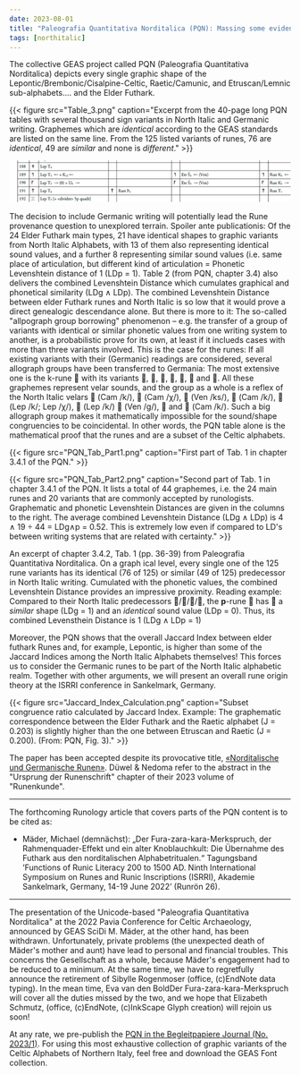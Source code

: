 ```yaml
---
date: 2023-08-01
title: "Paleografia Quantitativa Norditalica (PQN): Massing some evidence, Missing some conference"
tags: [northitalic]
---
```

The collective GEAS project called PQN (Paleografia Quantitativa Norditalica) depicts every single graphic shape of the Lepontic/Brembonic/Cisalpine-Celtic, Raetic/Camunic, and Etruscan/Lemnic sub-alphabets.... and the Elder Futhark. 

{{< figure src="Table_3.png" caption="Excerpt from the 40-page long PQN tables with several thousand sign variants in North Italic and Germanic writing. Graphemes which are *identical* according to the GEAS standards are listed on the same line. From the 125 listed variants of runes, 76 are *identical*, 49 are *similar* and none is *different*." >}} 

![Excerpt of the 40-page long PQN tables](EinsichtPQN.png)

The decision to include Germanic writing will potentially lead the Rune provenance question to unexplored terrain. Spoiler ante publicationis: Of the 24 Elder Futhark main types, 21 have identical shapes to graphic variants from North Italic Alphabets, with 13 of them also representing identical sound values, and a further 8 representing similar sound values (i.e. same place of articulation, but different kind of articulation = Phonetic Levenshtein distance of 1 (LDp = 1). Table 2 (from PQN, chapter 3.4) also delivers the combined Levenshtein Distance which cumulates graphical and phonetical similarity (LDg ∧ LDp). The combined Levenshtein Distance between elder Futhark runes and North Italic is so low that it would prove a direct genealogic descendance alone. But there is more to it: The so-called "allpograph group borrowing" phenomenon – e.g. the transfer of a group of variants with identical or similar phonetic values from one writing system to another, is a probabilistic prove for its own, at least if it inclueds cases with more than three variants involved. This is the case for the runes: If all existing variants with their (Germanic) readings are considered, several allograph groups have been transferred to Germania: The most extensive one is the k-rune  with its variants , , , , ,  and . All these graphemes represent velar sounds, and the group as a whole is a reflex of the North Italic velars  (Cam /k/),  (Cam /χ/),  (Ven /ks/),  (Cam /k/),  (Lep /k/; Lep /χ/),  (Lep /k/)  (Ven /g/),  and  (Cam /k/). Such a big allograph group makes it mathematically impossible for the sound/shape congruencies to be coincidental. In other words, the PQN table alone is the mathematical proof that the runes and are a subset of the Celtic alphabets.

{{< figure src="PQN_Tab_Part1.png" caption="First part of Tab. 1 in chapter 3.4.1 of the PQN." >}} 

{{< figure src="PQN_Tab_Part2.png" caption="Second part of Tab. 1 in chapter 3.4.1 of the PQN. It lists a total of 44 graphemes, i.e. the 24 main runes and 20 variants that are commonly accepted by runologists. Graphematic and phonetic Levenshtein Distances are given in the columns to the right. The average combined Levenshtein Distance (LDg ∧ LDp) is 4 ∧ 19 ÷ 44 = LDg∧p = 0.52. This is extremely low even if compared to LD's between writing systems that are related with certainty." >}} 


An excerpt of chapter 3.4.2, Tab. 1 (pp. 36-39) from Paleografia Quantitativa Norditalica. On a graph ical level, every single one of the 125 rune variants has its identical (76 of 125) or similar (49 of 125) predecessor in North Italic writing. Cumulated with the phonetic values, the combined Levenshtein Distance provides an impressive proximity. Reading example: Compared to their North Italic predecessors ///, the **p**-rune  has  a *similar* shape (LDg = 1) and an *identical* sound value (LDp = 0). Thus, its combined Levensthein Distance is 1 (LDg ∧ LDp = 1)


Moreover, the PQN shows that the overall Jaccard Index between elder futhark Runes and, for example, Lepontic, is higher than some of the Jaccard Indices among the North Italic Alphabets themselves! This forces us to consider the Germanic runes to be part of the North Italic alphabetic realm. Together with other arguments, we will present an overall rune origin theory at the ISRRI conference in Sankelmark, Germany. 

{{< figure src="Jaccard_Index_Calculation.png" caption="Subset congruence ratio calculated by Jaccard Index. Example: The graphematic correspondence between the Elder Futhark and the Raetic alphabet (J = 0.203) is slightly higher than the one between Etruscan and Raetic (J = 0.200). (From: PQN, Fig. 3)." >}}

The paper has been accepted despite its provocative title, [«Norditalische und Germanische Runen»](https://www.isrri2022.uni-kiel.de/abstracts/#m%C3%A4der). Düwel & Nedoma refer to the abstract in the "Ursprung der Runenschrift" chapter of their 2023 volume of "Runenkunde".

---
The forthcoming Runology article that covers parts of the PQN content is to be cited as:
* Mäder, Michael (demnächst): „Der Fura-zara-kara-Merkspruch, der Rahmenquader-Effekt und ein alter Knoblauchkult: Die Übernahme des Futhark aus den norditalischen Alphabetritualen.“ Tagungsband ’Functions of Runic Literacy 200 to 1500 AD. Ninth International Symposium on Runes and Runic Inscriptions (ISRRI), Akademie Sankelmark, Germany, 14-19 June 2022’ (Runrön 26).
---

The presentation of the Unicode-based "Paleografia Quantitativa Norditalica" at the 2022 Pavia Conference for Celtic Archaeology, announced by GEAS SciDi M. Mäder, at the other hand, has been withdrawn. Unfortunately, private problems (the unexpected death of Mäder's mother and aunt) have lead to personal and financial troubles. This concerns the Gesellschaft as a whole, because Mäder's engagement had to be reduced to a minimum. At the same time, we have to regretfully announce the retirement of Sibylle Rogenmoser (office, (c)EndNote data typing). In the mean time, Eva van den BoldDer Fura-zara-kara-Merkspruch will cover all the duties missed by the two, and we hope that Elizabeth Schmutz, (office, (c)EndNote, (c)InkScape Glyph creation) will rejoin us soon!

At any rate, we pre-publish the [PQN in the Begleitpapiere Journal (No. 2023/1)](https://center-for-decipherment.ch/journal/). For using this most exhaustive collection of graphic variants of the Celtic Alphabets of Northern Italy, feel free and download the GEAS Font collection.
